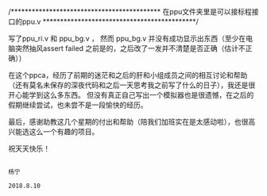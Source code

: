 /*******************************************
在ppu文件夹里是可以接标程接口的ppu.v
********************************************/


写了ppu_ri.v 和 ppu_bg.v ， 
然而 ppu_bg.v 并没有成功显示出东西（至少在电脑突然抽风assert failed 之前是的，之后改了一发并不清楚是否正确（估计不正确））

在这个ppca，经历了前期的迷茫和之后的肝和小组成员之间的相互讨论和帮助（还有莫名未保存的深夜代码和之后一天思考我之前写了什么的日子），我还是很开心能学到这么多东西。
但没有真正自己写出一个模拟器也是很遗憾，在之后的假期继续尝试，也未尝不是一段愉快的经历。

最后，感谢助教这几个星期的付出和帮助（陪我们加班实在是太感动啦），也很高兴能选这么一个有趣的项目。

祝天天快乐！
                                                                                  
                                                                                  杨宁
                                                                                  2018.8.10
